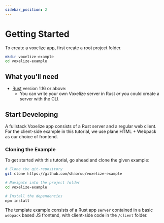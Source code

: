 ```yaml
---
sidebar_position: 2
---
```


# Getting Started

To create a voxelize app, first create a root project folder.

```bash
mkdir voxelize-example
cd voxelize-example
```

## What you'll need

- [Rust](https://www.rust-lang.org/tools/install) version 1.16 or above:
  - You can write your own Voxelize server in Rust _or_ you could create a server with the CLI.

## Start Developing

A fullstack Voxelize app consists of a Rust server and a regular web client. For the client-side example in this tutorial,
we use plane HTML + Webpack as our choice of frontend.

### Cloning the Example

To get started with this tutorial, go ahead and clone the given example:

```bash
# Clone the git-repository
git clone https://github.com/shaoruu/voxelize-example

# Navigate into the project folder
cd voxelize-example

# Install the dependencies
npm install
```

The template example consists of a Rust app `server` contained in a basic `webpack` based JS frontend, with client-side code in the `/client` folder.
